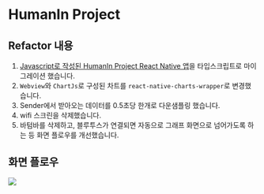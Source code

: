 # HumanIn Project

## Refactor 내용

1. [Javascript로 작성된 HumanIn Project React Native 앱](https://github.com/i-soft-lab/humamin-react-native.git)을
   타입스크립트로 마이그레이션 했습니다.
2. `Webview`와 `ChartJs`로 구성된 차트를 `react-native-charts-wrapper`로 변경했습니다.
3. Sender에서 받아오는 데이터를 0.5초당 한개로 다운샘플링 했습니다.
4. wifi 스크린을 삭제했습니다.
5. 바텀바를 삭제하고, 블루투스가 연결되면 자동으로 그래프 화면으로 넘어가도록 하는 등 화면 플로우를 개선했습니다.

## 화면 플로우

![](https://github.com/i-soft-lab/humanin-refactor/assets/57657868/ab635ce5-d005-4f6b-a4c5-9e95b345396a)
